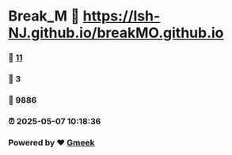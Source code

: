 # Break_M :link: https://lsh-NJ.github.io/breakMO.github.io 
### :page_facing_up: [11](https://lsh-NJ.github.io/breakMO.github.io/tag.html) 
### :speech_balloon: 3 
### :hibiscus: 9886 
### :alarm_clock: 2025-05-07 10:18:36 
### Powered by :heart: [Gmeek](https://github.com/Meekdai/Gmeek)
